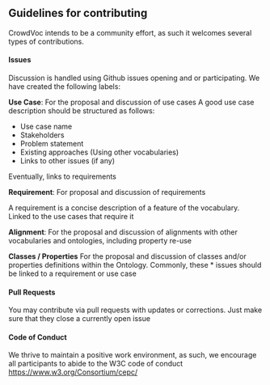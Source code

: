 ## Guidelines for contributing

CrowdVoc intends to be a community effort, as such it welcomes several types of contributions. 

#### Issues
Discussion is handled using Github issues opening and or participating. We have created the following labels:


**Use Case**: For the proposal and discussion of use cases
A good use case description should be structured as follows:

- Use case name
- Stakeholders
- Problem statement
- Existing approaches (Using other vocabularies)
- Links to other issues (if any)

Eventually, links to requirements

**Requirement**: For proposal and discussion of requirements 

A requirement is a concise description of a feature of the vocabulary. Linked to the use cases that require it


**Alignment**: For the proposal and discussion of alignments with other vocabularies and ontologies, including property re-use


**Classes / Properties** For the proposal and discussion of classes and/or properties definitions within the Ontology. Commonly, these * issues should be linked to a requirement or use case

#### Pull Requests

You may contribute via pull requests with updates or corrections. Just make sure that they close a currently open issue


#### Code of Conduct

We thrive to maintain a positive work environment, as such, we encourage all participants to abide to the W3C code of conduct https://www.w3.org/Consortium/cepc/
